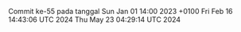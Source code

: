 Commit ke-55 pada tanggal Sun Jan 01 14:00 2023 +0100
Fri Feb 16 14:43:06 UTC 2024
Thu May 23 04:29:14 UTC 2024
